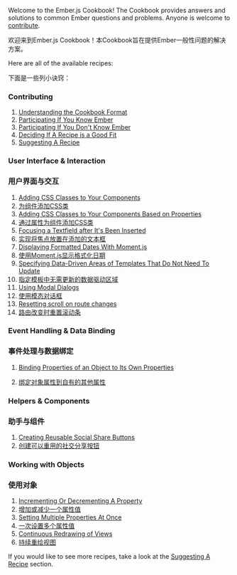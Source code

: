 Welcome to the Ember.js Cookbook! The Cookbook provides answers and solutions 
to common Ember questions and problems. Anyone is welcome to <a href="/guides/cookbook/contributing">contribute</a>.

欢迎来到Ember.js
Cookbook！本Cookbook旨在提供Ember一般性问题的解决方案。

Here are all of the available recipes:

下面是一些列小诀窍：

### Contributing

1. [Understanding the Cookbook Format](/guides/cookbook/contributing/understanding_the_cookbook_format)
1. [Participating If You Know Ember](/guides/cookbook/contributing/participating_if_you_know_ember)
1. [Participating If You Don't Know Ember](/guides/cookbook/contributing/participating_if_you_dont_know_ember)
1. [Deciding If A Recipe is a Good Fit](/guides/cookbook/contributing/deciding_if_a_recipe_is_a_good_fit)
1. [Suggesting A Recipe](/guides/cookbook/contributing/suggesting_a_recipe)

### User Interface &amp; Interaction

### 用户界面与交互

1. [Adding CSS Classes to Your Components](/guides/cookbook/user_interface_and_interaction/adding_css_classes_to_your_components)
1. [为组件添加CSS类](/guides/cookbook/user_interface_and_interaction/adding_css_classes_to_your_components)
1. [Adding CSS Classes to Your Components Based on Properties](/guides/cookbook/user_interface_and_interaction/adding_css_classes_to_your_components_based_on_properties)
1. [通过属性为组件添加CSS类](/guides/cookbook/user_interface_and_interaction/adding_css_classes_to_your_components_based_on_properties)
1. [Focusing a Textfield after It's Been Inserted](/guides/cookbook/user_interface_and_interaction/focusing_a_textfield_after_its_been_inserted)
1. [实现将焦点放置在添加的文本框](/guides/cookbook/user_interface_and_interaction/focusing_a_textfield_after_its_been_inserted)
1. [Displaying Formatted Dates With Moment.js](/guides/cookbook/user_interface_and_interaction/displaying_formatted_dates_with_moment_js)
1. [使用Moment.js显示格式化日期](/guides/cookbook/user_interface_and_interaction/displaying_formatted_dates_with_moment_js)
1. [Specifying Data-Driven Areas of Templates That Do Not Need To Update](/guides/cookbook/user_interface_and_interaction/specifying_data_driven_areas_of_templates_that_do_not_need_to_update)
1. [指定模板中无需更新的数据驱动区域](/guides/cookbook/user_interface_and_interaction/specifying_data_driven_areas_of_templates_that_do_not_need_to_update)
1. [Using Modal Dialogs](/guides/cookbook/user_interface_and_interaction/using_modal_dialogs)
1. [使用模态对话框](/guides/cookbook/user_interface_and_interaction/using_modal_dialogs)
1. [Resetting scroll on route changes](/guides/cookbook/user_interface_and_interaction/resetting_scroll_on_route_changes)
1. [路由改变时重置滚动条](/guides/cookbook/user_interface_and_interaction/resetting_scroll_on_route_changes)

### Event Handling &amp; Data Binding

### 事件处理与数据绑定

1. [Binding Properties of an Object to Its Own Properties](/guides/cookbook/event_handling_and_data_binding/binding_properties_of_an_object_to_its_own_properties)

1. [绑定对象属性到自有的其他属性](/guides/cookbook/event_handling_and_data_binding/binding_properties_of_an_object_to_its_own_properties)

### Helpers &amp; Components

### 助手与组件

1. [Creating Reusable Social Share Buttons](/guides/cookbook/helpers_and_components/creating_reusable_social_share_buttons)
1. [创建可以重用的社交分享按钮](/guides/cookbook/helpers_and_components/creating_reusable_social_share_buttons)

### Working with Objects

### 使用对象

1. [Incrementing Or Decrementing A Property](/guides/cookbook/working_with_objects/incrementing_or_decrementing_a_property)
1. [增加或减少一个属性值](/guides/cookbook/working_with_objects/incrementing_or_decrementing_a_property)
1. [Setting Multiple Properties At Once](/guides/cookbook/working_with_objects/setting_multiple_properties_at_once)
1. [一次设置多个属性值](/guides/cookbook/working_with_objects/setting_multiple_properties_at_once)
1. [Continuous Redrawing of Views](/guides/cookbook/working_with_objects/continuous_redrawing_of_views)
1. [持续重绘视图](/guides/cookbook/working_with_objects/continuous_redrawing_of_views)

If you would like to see more recipes, take a look at the <a href="/guides/cookbook/contributing/suggesting_a_recipe">Suggesting A Recipe</a> section.
